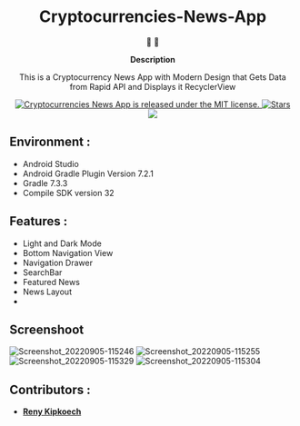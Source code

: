 
<h1 align="center">
Cryptocurrencies-News-App
</h1>

<p align="center">
   📄 🚀
</p>

<p align="center">
  <strong>
   Description
  </strong>
</p>

<p align="center">
 This is a Cryptocurrency News App with Modern Design that Gets Data from Rapid API and Displays it RecyclerView
</p>

<p align="center">

<a href="https://github.com/Tr-reny/Cryptocurrencies-News-App/blob/master/LICENCE">
 <img src="https://img.shields.io/badge/license-MIT-blue.svg" alt="Cryptocurrencies News App is released under the MIT license." />
  </a>
  
   <a href="https://img.shields.io/github/stars/Tr-reny/Cryptocurrencies-News-App?style=social">
  <img src="https://img.shields.io/github/stars/Tr-reny/Cryptocurrencies-News-App?style=social" alt="Stars" />
 </a>

<a href="https://komarev.com/ghpvc/?username=Cryptocurrencies-News-App&color=green">
  <img src="https://komarev.com/ghpvc/?username=Cryptocurrencies-News-App&color=green" />
 </a>
 
 

</p>

## Environment :
* Android Studio
* Android Gradle Plugin Version 7.2.1
* Gradle 7.3.3
* Compile SDK version 32

## Features :
* Light and Dark Mode
* Bottom Navigation View
* Navigation Drawer
* SearchBar
* Featured News
* News Layout
* 
## Screenshoot
![Screenshot_20220905-115246](https://user-images.githubusercontent.com/57016982/188411532-98659423-3dc2-457b-85b5-30fdd082d183.png)
![Screenshot_20220905-115255](https://user-images.githubusercontent.com/57016982/188411585-3400ac5f-f11d-43ff-bff4-ff192c0db22c.png)
![Screenshot_20220905-115329](https://user-images.githubusercontent.com/57016982/188411664-8a91b2f2-2644-456f-8065-7bef04e0e3a8.png)
![Screenshot_20220905-115304](https://user-images.githubusercontent.com/57016982/188411650-f09d8879-93ec-4abe-a9c1-5d71e6fca686.png)
</p>

## Contributors :
* [**Reny Kipkoech**](https://github.com/Tr-reny)





